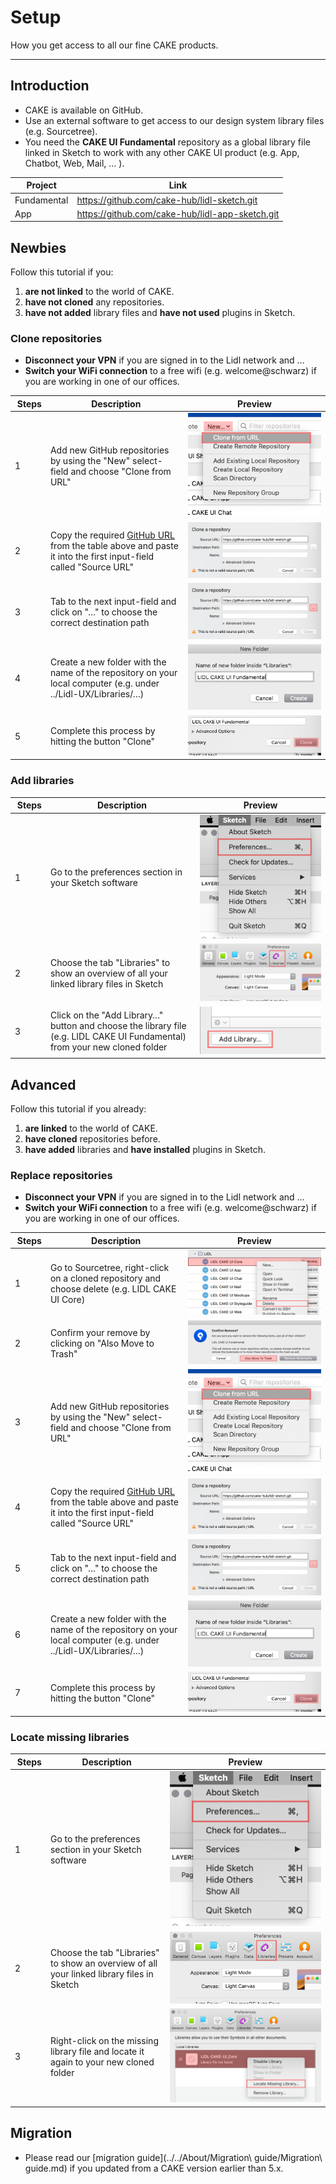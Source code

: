 # Setup

How you get access to all our fine CAKE products.

---

## Introduction

- CAKE is available on GitHub.
- Use an external software to get access to our design system library files (e.g. Sourcetree).
- You need the **CAKE UI Fundamental** repository as a global library file linked in Sketch to work with any other CAKE UI product (e.g. App, Chatbot, Web, Mail, … ).

| Project | Link |
|---|---|
| Fundamental | <https://github.com/cake-hub/lidl-sketch.git> |
| App | <https://github.com/cake-hub/lidl-app-sketch.git> |


## Newbies

Follow this tutorial if you:

1. **are not linked** to the world of CAKE.
1. **have not cloned** any repositories.
1. **have not added** library files and **have not used** plugins in Sketch.


### Clone repositories

- **Disconnect your VPN** if you are signed in to the Lidl network and …
- **Switch your WiFi connection** to a free wifi (e.g. welcome@schwarz) if you are working in one of our offices.

| Steps | Description | Preview |
|---|---|---|
| 1 | Add new GitHub repositories by using the "New" select-field and choose "Clone from URL" | ![Step 1: Add new repository](assets/repositories/3-add-new-respository.png) |
| 2 | Copy the required [GitHub URL](#introduction) from the table above and paste it into the first input-field called "Source URL" | ![Step 2: copy-path](assets/repositories/4-copy-path.png)|
| 3 | Tab to the next input-field and click on "…" to choose the correct destination path |![Step 3: Choose destination](assets/repositories/5-choose-destination.png) |
| 4 |  Create a new folder with the name of the repository on your local computer (e.g. under ../Lidl-UX/Libraries/…) | ![Step 4: Create new folder](assets/repositories/6-create-new-folder.png) |
| 5 | Complete this process by hitting the button "Clone" | ![Step 5: Clone](assets/repositories/7-clone.png)|


### Add libraries

| Steps | Description | Preview |
|---|---|---|
| 1 | Go to the preferences section in your Sketch software | ![Step 1: Preferences](assets/sketch/1-preferences.png)|
| 2 | Choose the tab "Libraries" to show an overview of all your linked library files in Sketch | ![Step 2: Libraries](assets/sketch/2-libraries.png)|
| 3 | Click on the "Add Library…" button and choose the library file (e.g. LIDL CAKE UI Fundamental) from your new cloned folder | ![Step 3: Add library](assets/sketch/3-add-library.png)|


## Advanced

Follow this tutorial if you already:

1. **are linked** to the world of CAKE.
1. **have cloned** repositories before.
1. **have added** libraries and **have installed** plugins in Sketch.


### Replace repositories

- **Disconnect your VPN** if you are signed in to the Lidl network and …
- **Switch your WiFi connection** to a free wifi (e.g. welcome@schwarz) if you are working in one of our offices.

| Steps | Description | Preview |
|---|---|---|
| 1 | Go to Sourcetree, right-click on a cloned repository and choose delete (e.g. LIDL CAKE UI Core) | ![Step 1: Delete](assets/repositories/1-delete.png)|
| 2 | Confirm your remove by clicking on "Also Move to Trash" | ![Step 2: Confirm remove](assets/repositories/2-confirm-remove.png) |
| 3 | Add new GitHub repositories by using the "New" select-field and choose "Clone from URL" | ![Step 3: Add new repository](assets/repositories/3-add-new-respository.png) |
| 4 | Copy the required [GitHub URL](#introduction) from the table above and paste it into the first input-field called "Source URL" | ![Step 4: copy-path](assets/repositories/4-copy-path.png)|
| 5 | Tab to the next input-field and click on "…" to choose the correct destination path |![Step 5: Choose destination](assets/repositories/5-choose-destination.png) |
| 6 |  Create a new folder with the name of the repository on your local computer (e.g. under ../Lidl-UX/Libraries/…) | ![Step 6: Create new folder](assets/repositories/6-create-new-folder.png) |
| 7 | Complete this process by hitting the button "Clone" | ![Step 7: Clone](assets/repositories/7-clone.png)|


### Locate missing libraries

| Steps | Description | Preview |
|---|---|---|
| 1 | Go to the preferences section in your Sketch software | ![Step 1: Preferences](assets/sketch/1-preferences.png)|
| 2 | Choose the tab "Libraries" to show an overview of all your linked library files in Sketch | ![Step 2: Libraries](assets/sketch/2-libraries.png)|
| 3 | Right-click on the missing library file and locate it again to your new cloned folder | ![Step 3: Locate library](assets/sketch/4-locate-library.png)|


## Migration

- Please read our [migration guide](../../About/Migration\ guide/Migration\ guide.md) if you updated from a CAKE version earlier than 5.x.
